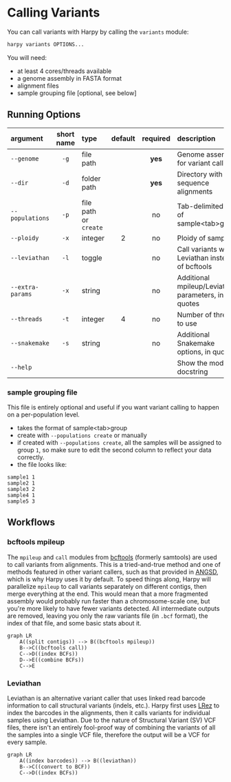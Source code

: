 # Calling Variants
You can call variants with Harpy by calling the `variants` module:
```bash
harpy variants OPTIONS... 
```
You will need:
- at least 4 cores/threads available
- a genome assembly in FASTA format
- alignment files
- sample grouping file [optional, see below]

## Running Options
| argument         | short name | type                  | default | required | description                                        |
|:-----------------|:----------:|:----------------------|:-------:|:--------:|:---------------------------------------------------|
| `--genome`       |    `-g`    | file path             |         | **yes**  | Genome assembly for variant calling                |
| `--dir`          |    `-d`    | folder path           |         | **yes**  | Directory with sequence alignments                 |
| `--populations`  |    `-p`    | file path or `create` |         |    no    | Tab-delimited file of sample\<tab\>group           |
| `--ploidy`       |    `-x`    | integer               |    2    |    no    | Ploidy of samples                                  |
| `--leviathan`    |    `-l`    | toggle                |         |    no    | Call variants with Leviathan instead of bcftools   |
| `--extra-params` |    `-x`    | string                |         |    no    | Additional mpileup/Leviathan parameters, in quotes |
| `--threads`      |    `-t`    | integer               |    4    |    no    | Number of threads to use                           |
| `--snakemake`    |    `-s`    | string                |         |    no    | Additional Snakemake options, in quotes            |
| `--help`         |            |                       |         |          | Show the module docstring                          |

### sample grouping file
This file is entirely optional and useful if you want variant calling to happen on a per-population level.
- takes the format of sample\<tab\>group
- create with `--populations create` or manually
- if created with `--populations create`, all the samples will be assigned to group `1`, so make sure to edit the second column to reflect your data correctly.
- the file looks like:
```
sample1 1
sample2 1
sample3 2
sample4 1
sample5 3
```

## Workflows
### bcftools mpileup
The `mpileup` and `call` modules from [bcftools](https://samtools.github.io/bcftools/bcftools.html) (formerly samtools) 
are used to call variants from alignments. This is a tried-and-true method and one of methods featured in other variant
callers, such as that provided in [ANGSD](http://www.popgen.dk/angsd/index.php/Genotype_Likelihoods), which is why Harpy
uses it by default. To speed things along, Harpy will parallelize `mpileup` to call variants separately on different contigs, 
then merge everything at the end. This would mean that a more fragmented assembly would probably run faster than a 
chromosome-scale one, but you're more likely to have fewer variants detected. All intermediate outputs are removed, leaving 
you only the raw variants file (in `.bcf` format), the index of that file, and some basic stats about it.

```mermaid
graph LR
    A((split contigs)) --> B((bcftools mpileup))
    B-->C((bcftools call))
    C-->D((index BCFs))
    D-->E((combine BCFs))
    C-->E
```

### Leviathan
Leviathan is an alternative variant caller that uses linked read barcode information to call structural variants (indels, etc.). 
Harpy first uses [LRez](https://github.com/morispi/LRez) to index the barcodes in the alignments, then
it calls variants for individual samples using Leviathan. Due to the nature of Structural Variant (SV) 
VCF files, there isn't an entirely fool-proof way of combining the variants of all the samples into a 
single VCF file, therefore the output will be a VCF for every sample.

```mermaid
graph LR
    A((index barcodes)) --> B((leviathan))
    B-->C((convert to BCF))
    C-->D((index BCFs))
```